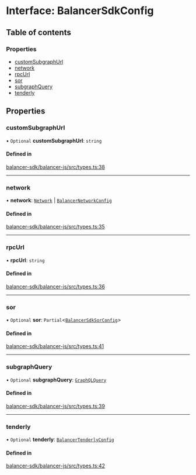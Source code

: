 # Interface: BalancerSdkConfig

## Table of contents

### Properties

- [customSubgraphUrl](BalancerSdkConfig.md#customsubgraphurl)
- [network](BalancerSdkConfig.md#network)
- [rpcUrl](BalancerSdkConfig.md#rpcurl)
- [sor](BalancerSdkConfig.md#sor)
- [subgraphQuery](BalancerSdkConfig.md#subgraphquery)
- [tenderly](BalancerSdkConfig.md#tenderly)

## Properties

### customSubgraphUrl

• `Optional` **customSubgraphUrl**: `string`

#### Defined in

[balancer-sdk/balancer-js/src/types.ts:38](https://github.com/balancer-labs/balancer-sdk/blob/c094037b/balancer-js/src/types.ts#L38)

___

### network

• **network**: [`Network`](../enums/Network.md) \| [`BalancerNetworkConfig`](BalancerNetworkConfig.md)

#### Defined in

[balancer-sdk/balancer-js/src/types.ts:35](https://github.com/balancer-labs/balancer-sdk/blob/c094037b/balancer-js/src/types.ts#L35)

___

### rpcUrl

• **rpcUrl**: `string`

#### Defined in

[balancer-sdk/balancer-js/src/types.ts:36](https://github.com/balancer-labs/balancer-sdk/blob/c094037b/balancer-js/src/types.ts#L36)

___

### sor

• `Optional` **sor**: `Partial`<[`BalancerSdkSorConfig`](BalancerSdkSorConfig.md)\>

#### Defined in

[balancer-sdk/balancer-js/src/types.ts:41](https://github.com/balancer-labs/balancer-sdk/blob/c094037b/balancer-js/src/types.ts#L41)

___

### subgraphQuery

• `Optional` **subgraphQuery**: [`GraphQLQuery`](GraphQLQuery.md)

#### Defined in

[balancer-sdk/balancer-js/src/types.ts:39](https://github.com/balancer-labs/balancer-sdk/blob/c094037b/balancer-js/src/types.ts#L39)

___

### tenderly

• `Optional` **tenderly**: [`BalancerTenderlyConfig`](BalancerTenderlyConfig.md)

#### Defined in

[balancer-sdk/balancer-js/src/types.ts:42](https://github.com/balancer-labs/balancer-sdk/blob/c094037b/balancer-js/src/types.ts#L42)
